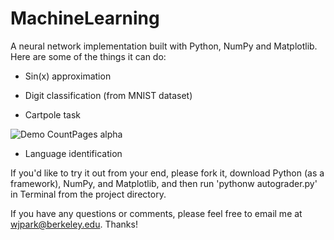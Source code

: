 # MachineLearning
A neural network implementation built with Python, NumPy and Matplotlib. Here are some of the things it can do:

- Sin(x) approximation

- Digit classification (from MNIST dataset)

- Cartpole task

![Demo CountPages alpha](https://share.gifyoutube.com/KzB6Gb.gif)


- Language identification

If you'd like to try it out from your end, please fork it, download Python (as a framework), NumPy, and Matplotlib, and then run 'pythonw autograder.py' in Terminal from the project directory.

If you have any questions or comments, please feel free to email me at wjpark@berkeley.edu. Thanks!
